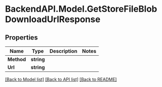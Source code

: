 # BackendAPI.Model.GetStoreFileBlobDownloadUrlResponse

## Properties

Name | Type | Description | Notes
------------ | ------------- | ------------- | -------------
**Method** | **string** |  | 
**Url** | **string** |  | 

[[Back to Model list]](../README.md#documentation-for-models) [[Back to API list]](../README.md#documentation-for-api-endpoints) [[Back to README]](../README.md)

